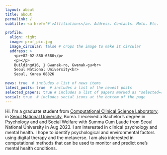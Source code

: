 ```yaml
---
layout: about
title: about
permalink: /
subtitle: <a href='#'>Affiliations</a>. Address. Contacts. Moto. Etc.

profile:
  align: right
  image: prof_pic.jpg
  image_circular: false # crops the image to make it circular
  address: >
    <p>+82-02-880-6580</p>
    <p></p>
    Building#16, 1 Gwanak-ro, Gwanak-gu<br>
    Seoul National University<br>
    Seoul, Korea 08826

news: true  # includes a list of news items
latest_posts: true  # includes a list of the newest posts
selected_papers: true # includes a list of papers marked as "selected={true}"
social: true  # includes social icons at the bottom of the page
---
```


Hi. I'm a graduate student from [Computational Clinical Science Laboratory](https://ccs-lab.github.io/), in [Seoul National University](https://www.snu.ac.kr/), Korea. I received a Bachelor’s degree in Psychology and and Social Welfare with Summa Cum Laude from Seoul National University in Aug 2023. I am interested in clinical psychology and mental health. I hope to identify psychological and environmental factors using digital therapy and the metaverse. I am also interested in computational methods that can be used to monitor and predict one’s mental health conditions.
